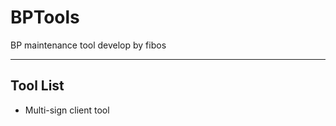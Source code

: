 # BPTools

BP maintenance tool develop by fibos

-----------------------------------------

## Tool List

- Multi-sign client tool

